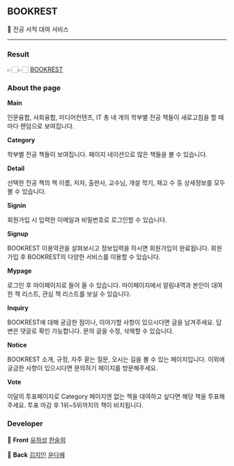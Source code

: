 ## BOOKREST

🌳 전공 서적 대여 서비스

---

### Result

👉🏻👉🏻 [BOOKREST](https://sharebookrest.herokuapp.com/)

### About the page

<b>Main</b>

인문융합, 사회융합, 미디어컨텐츠, IT 총 네 개의 학부별 전공 책들이 새로고침을 할 때마다 랜덤으로 보여집니다.

<b>Category</b>

학부별 전공 책들이 보여집니다. 페이지 네이션으로 많은 책들을 볼 수 있습니다.

<b>Detail</b>

선택한 전공 책의 책 이름, 저자, 출판사, 교수님, 개설 학기, 재고 수 등 상세정보를 모두 볼 수 있습니다.

<b>Signin</b>

회원가입 시 입력한 이메일과 비밀번호로 로그인할 수 있습니다.

<b>Signup</b>

BOOKREST 이용약관을 살펴보시고 정보입력을 하시면 회원가입이 완료됩니다. 회원가입 후 BOOKREST의 다양한 서비스를 이용할 수 있습니다.

<b>Mypage</b>

로그인 후 마이페이지로 들어 올 수 있습니다. 마이페이지에서 알림내역과 본인이 대여한 책 리스트, 관심 책 리스트를 보실 수 있습니다.

<b>Inquiry</b>

BOOKREST에 대해 궁금한 점이나, 이야기할 사항이 있으시다면 글을 남겨주세요. 답변은 댓글로 확인 가능합니다. 문의 글을 수정, 삭제할 수 있습니다.

<b>Notice</b>

BOOKREST 소개, 규정, 자주 묻는 질문, 오시는 길을 볼 수 있는 페이지입니다.
이외에 궁금한 사항이 있으시다면 문의하기 페이지를 방문해주세요.

<b>Vote</b>

이달의 투표페이지로 Category 페이지엔 없는 책을 대여하고 싶다면 해당 책을 투표해주세요. 투표 마감 후 1위~5위까지의 책이 비치됩니다.


### Developer

🌳 <b>Front</b>
[유하성](https://github.com/hasungYu)
[한슬희](https://github.com/hanseulhee)

🌳 <b>Back</b>
[김지인](https://github.com/julia0926)
[윤다혜](https://github.com/Rahdduru)
